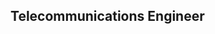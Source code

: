 
## Telecommunications Engineer

<!--![Pandas](https://drive.google.com/uc?export=view&id=1HF2v68At0PafkicsHqkcoqlPf5sfRBCu)
#### _CEO of_ [**_GirarNET S.A.S_**](https://www.linkedin.com/in/girarnet-s-a-s-51b319224/)




### Hi there,I'm Juan Navarro 👋 -->

<!--
**Navarrojuan212/Navarrojuan212** is a ✨ _special_ ✨ repository because its `README.md` (this file) appears on your GitHub profile.

Here are some ideas to get you started:

- 🔭 I’m currently working on ...
- 🌱 I’m currently learning ...
- 👯 I’m looking to collaborate on ...
- 🤔 I’m looking for help with ...
- 💬 Ask me about ...
- 📫 How to reach me: ...
- 😄 Pronouns: ...
- ⚡ Fun fact: ...
-->
